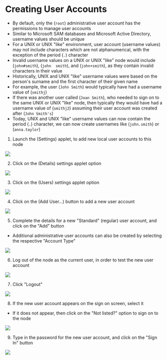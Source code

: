 # Creating User Accounts

- By default, only the (`root`) administrative user account has the permissions
  to manage user accounts
- Similar to Microsoft SAM databases and Microsoft Active Directory, username
  values should be unique
- For a UNIX or UNIX "like" environment, user account (username values) may not
  include characters which are not alphanumerical, with the exception of the
  period (`.`) character
- Invalid username values on a UNIX or UNIX "like" node would include
  (`john#smith`), (`john  smith`), and (`john+smith`), as they contain invalid
  characters in their value
- Historically, UNIX and UNIX "like" username values were based on the person's
  surname and the first character of their given name
- For example, the user (`John Smith`) would typically have had a username value
  of (`smithj`)
- If there was another user called (`Joan Smith`), who needed to sign on to the
  same UNIX or UNIX "like" node, then typically they would have had a username
  value of (`smithj2`) assuming their user account was created after
  (`John Smith's`)
- Today, UNIX and UNIX "like" username values can now contain the period (`.`)
  character, we can now create usernames like (`john.smith`) or (`anna.taylor`)

1. Launch the (Settings) applet, to add new local user accounts to this node

![](../../images/5/2.img-1.webp)

2. Click on the (Details) settings applet option

![](../../images/5/2.img-2.webp)

3. Click on the (Users) settings applet option

![](../../images/5/2.img-3.webp)

4. Click on the (Add User...) button to add a new user account

![](../../images/5/2.img-4.webp)

5. Complete the details for a new "Standard" (regular) user account, and click
   on the "Add" button

- Additional administrative user accounts can also be created by selecting the
  respective "Account Type"

![](../../images/5/2.img-5.webp)

6. Log out of the node as the current user, in order to test the new user
   account

![](../../images/5/2.img-6.webp)

7. Click "Logout"

![](../../images/5/2.img-7.webp)

8. If the new user account appears on the sign on screen, select it

- If it does not appear, then click on the "Not listed?" option to sign on to
  the node

![](../../images/5/2.img-8.webp)

9. Type in the password for the new user account, and click on the "Sign In"
   button

![](../../images/5/2.img-9.webp)
